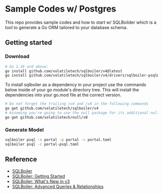 # Sample Codes w/ Postgres

This repo provides sample codes and how to start w/ SQLBoilder which is a tool to generate a Go ORM tailored to your database schema.

## Getting started

### Download

```bash
# Go 1.16 and above:
go install github.com/volatiletech/sqlboiler/v4@latest
go install github.com/volatiletech/sqlboiler/v4/drivers/sqlboiler-psql@latest
```

To install sqlboiler as a dependency in your project use the commands below inside of your go module's directory tree. This will install the dependencies into your go.mod file at the correct version.

```bash
# Do not forget the trailing /v4 and /v8 in the following commands
go get github.com/volatiletech/sqlboiler/v4
# Assuming you're going to use the null package for its additional null types
go get github.com/volatiletech/null/v8
```

### Generate Model

```bash
sqlboiler psql -o portal -p portal -c portal.toml
sqlboiler psql -c portal-psql.toml
```

## Reference

- [SQLBoiler](https://github.com/volatiletech/sqlboiler)
- [SQLBoiler: Getting Started](https://www.youtube.com/watch?v=y5utRS9axfg)
- [SQLBoiler: What's New in v3](https://www.youtube.com/watch?v=-B-OPsYRZJA)
- [SQLBoiler: Advanced Queries & Relationships](https://www.youtube.com/watch?v=iiJuM9NR8No)
